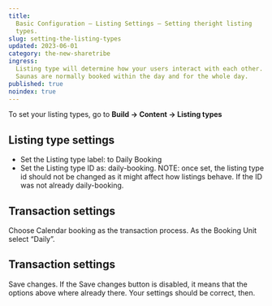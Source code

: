 ```yaml
---
title:
  Basic Configuration – Listing Settings – Setting theright listing
  types.
slug: setting-the-listing-types
updated: 2023-06-01
category: the-new-sharetribe
ingress:
  Listing type will determine how your users interact with each other.
  Saunas are normally booked within the day and for the whole day.
published: true
noindex: true
---
```


To set your listing types, go to **Build → Content → Listing types**

## Listing type settings

- Set the Listing type label: to Daily Booking
- Set the Listing type ID as: daily-booking. NOTE: once set, the listing
  type id should not be changed as it might affect how listings behave.
  If the ID was not already daily-booking.

## Transaction settings

Choose Calendar booking as the transaction process. As the Booking Unit
select “Daily”.

## Transaction settings

Save changes. If the Save changes button is disabled, it means that the
options above where already there. Your settings should be correct,
then.

